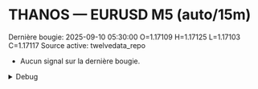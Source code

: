 # THANOS — EURUSD M5 (auto/15m)
Dernière bougie: 2025-09-10 05:30:00  O=1.17109  H=1.17125  L=1.17103  C=1.17117
Source active: twelvedata_repo

- Aucun signal sur la dernière bougie.

<details><summary>Debug</summary>

- TD_API_KEY manquant.

</details>